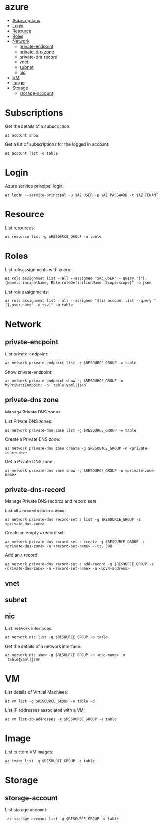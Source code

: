 # azure

<!-- TOC -->

- [Subscriptions](#Subscriptions)
- [Login](#login)
- [Resource](#Resource)
- [Roles](#roles)
- [Network](#Network)
    - [private-endpoint](#private-endpoint)
    - [private-dns zone](#private-dns-zone)
    - [private-dns record](#private-dns-record)
    - [vnet](#vnet)
    - [subnet](#subnet)
    - [nic](#nic)
- [VM](#VM)
- [Image](#Image)
- [Storage](#Storage)
    - [storage-account](#storage-account)

# Subscriptions
Get the details of a subscription:
```
az account show
```
Get a list of subscriptions for the logged in account:
```
az account list -o table
```

# Login
Azure service principal login:
```
az login --service-principal -u $AZ_USER -p $AZ_PASSWORD -t $AZ_TENANT
```

# Resource
List resources:
```
az resource list -g $RESOURCE_GROUP -o table
```

# Roles
List role assignments with query:
```
az role assignment list --all --assignee "$AZ_USER" --query "[*].{Name:principalName, Role:roleDefinitionName, Scope:scope}" -o json
```

List role assignments:
```
az role assignment list --all --assignee "$(az account list --query "[].user.name" -o tsv)" -o table
```


# Network

## private-endpoint
List private-endpoint:
```
az network private-endpoint list -g $RESOURCE_GROUP -o table
```
Show private-endpoint:
```
az network private-endpoint show -g $RESOURCE_GROUP -n MyPrivateEndpoint -o `table|yaml|json`
```

## private-dns zone

Manage Private DNS zones

List Private DNS zones:
```
az network private-dns zone list -g $RESOURCE_GROUP -o table
```
Create a Private DNS zone:
```
az network private-dns zone create -g $RESOURCE_GROUP -n <private-zone-name>
```
Get a Private DNS zone:
```
az network private-dns zone show -g $RESOURCE_GROUP -n <private-zone-name>
```

## private-dns-record

Manage Private DNS records and record sets

List all `A` record sets in a zone:
```
az network private-dns record-set a list -g $RESOURCE_GROUP -z <private-dns-zone>
```
Create an empty `A` record set:
```
az network private-dns record-set a create -g $RESOURCE_GROUP -z <private-dns-zone> -n <record-set-name> --ttl 300
```
Add an `A` record:
```
az network private-dns record-set a add-record -g $RESOURCE_GROUP -z <private-dns-zone> -n <record-set-name> -a <ipv4-address>
```

## vnet

## subnet

## nic
List network interfaces:
```
az network nic list -g $RESOURCE_GROUP -o table
```
Get the details of a network interface:
```
az network nic show -g $RESOURCE_GROUP -n <nic-name> -o `table|yaml|json`
```

# VM
List details of Virtual Machines:
```
az vm list -g $RESOURCE_GROUP -o table -d
```
List IP addresses associated with a VM:
```
az vm list-ip-addresses -g $RESOURCE_GROUP -o table
```


# Image
List custom VM images:
```
az image list -g $RESOURCE_GROUP -o table
```

# Storage

## storage-account
List storage account:
```
 az storage account list -g $RESOURCE_GROUP -o table
```
